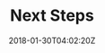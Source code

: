 ---
date: "2018-01-30T04:02:20Z"
title: "Next Steps"
description: "After the basics, learn the recommended next steps to become an expert in the Replicated Native Scheduler"
weight: "9004"
categories: [ "Replicated Scheduler Guide" ]
index: "guides/native"
type: "guide"
gradient: "redToRed"
icon: "replicatedCircle"
aliases: [/guides/getting-started]
---